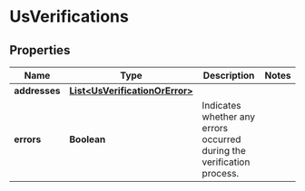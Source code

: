

# UsVerifications


## Properties

Name | Type | Description | Notes
------------ | ------------- | ------------- | -------------
**addresses** | [**List&lt;UsVerificationOrError&gt;**](UsVerificationOrError.md) |  | 
**errors** | **Boolean** | Indicates whether any errors occurred during the verification process. | 



